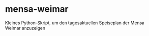 mensa-weimar
============

Kleines Python-Skript, um den tagesaktuellen Speiseplan der Mensa Weimar anzuzeigen
